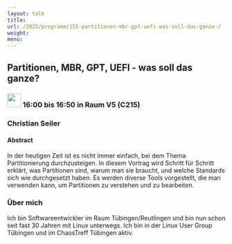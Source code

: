 ```yaml
---
layout: talk
title:
url: /2025/programm/155-partitionen-mbr-gpt-uefi-was-soll-das-ganze-/
weight:
menu:
---
```

## Partitionen, MBR, GPT, UEFI - was soll das ganze?

### <img height = "32" src="../../../images/talk.svg"> 16:00 bis 16:50 in Raum V5 (C215)

### Christian Seiler

#### Abstract

In der heutigen Zeit ist es nicht immer einfach, bei dem Thema Partitionierung durchzusteigen. In diesem Vortrag wird Schritt für Schritt erklärt, was Partitionen sind, warum man sie braucht, und welche Standards sich wie durchgesetzt haben. Es werden diverse Tools vorgestellt, die man verwenden kann, um Partitionen zu verstehen und zu bearbeiten.

### Über mich

Ich bin Softwareentwickler im Raum Tübingen/Reutlingen und bin nun schon seit fast 30 Jahren mit Linux unterwegs. Ich bin in der Linux User Group Tübingen und im ChaosTreff Tübingen aktiv.

